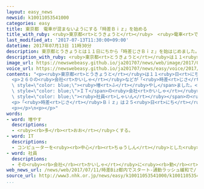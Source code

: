 ```yaml
---
layout: easy_news
newsid: k10011053541000
categories: easy
title: 東京都　電車が混まないようにする「時差Ｂｉｚ」を始める
title_with_ruby: <ruby>東京都<rt>とうきょうと</rt></ruby>　<ruby>電車<rt>でんしゃ</rt></ruby>が<ruby>混<rt>こ</rt></ruby>まないようにする「<ruby>時差<rt>じさ</rt></ruby>Ｂｉｚ」を<ruby>始<rt>はじ</rt></ruby>める
last_modified_at: '2017-07-13T11:30:00+09:00'
datetime: 2017年07月13日 11時30分
description: 東京都とうきょうとは１１日にちから「時差じさＢｉｚ」を始はじめました。
description_with_ruby: <ruby>東京都<rt>とうきょうと</rt></ruby>は１１<ruby>日<rt>にち</rt></ruby>から「<ruby>時差<rt>じさ</rt></ruby>Ｂｉｚ」を<ruby>始<rt>はじ</rt></ruby>めました。
image_url: https://newswebeasy.github.io/ja201707/news/web/image/2017/07/13/k10011053541000.jpg
voice_url: https://newswebeasy.github.io/ja201707/news/easy/voice/2017/07/13/k10011053541000.mp3
contents: "<p><ruby>東京都<rt>とうきょうと</rt></ruby>は１１<ruby>日<rt>にち</rt></ruby>から「<ruby>時差<rt>じさ</rt></ruby>Ｂｉｚ」を<ruby>始<rt>はじ</rt></ruby>めました。「<ruby>時差<rt>じさ</rt></ruby>Ｂｉｚ」は<ruby>電車<rt>でんしゃ</rt></ruby>が<ruby>混<rt>こ</rt></ruby>まないように、<ruby>仕事<rt>しごと</rt></ruby>に<ruby>行<rt>い</rt></ruby>く<ruby>時間<rt>じかん</rt></ruby>を<ruby>早<rt>はや</rt></ruby>くしたり<ruby>遅<rt>おそ</rt></ruby>くしたりすることです。</p>\n\
  <p>２６０の<ruby>会社<rt>かいしゃ</rt></ruby>などが「<ruby>時差<rt>じさ</rt></ruby>Ｂｉｚ」を<ruby>始<rt>はじ</rt></ruby>めました。<ruby>東京<rt>とうきょう</rt></ruby>メトロと<ruby>東急電鉄<rt>とうきゅうでんてつ</rt></ruby>は、<ruby>朝<rt>あさ</rt></ruby><ruby>早<rt>はや</rt></ruby>い<ruby>時間<rt>じかん</rt></ruby>に<ruby>電車<rt>でんしゃ</rt></ruby>の<ruby>運転<rt>うんてん</rt></ruby>を<span\
  \ style=\"color: blue;\"><ruby>増<rt>ふ</rt></ruby>やし</span>ました。</p>\n<p><ruby>港区<rt>みなとく</rt></ruby>にある<span\
  \ style=\"color: blue;\">ＩＴ</span>の<ruby>会社<rt>かいしゃ</rt></ruby>は、<ruby>仕事<rt>しごと</rt></ruby>は<ruby>午前<rt>ごぜん</rt></ruby>９<ruby>時<rt>じ</rt></ruby><ruby>半<rt>はん</rt></ruby>からですが、<ruby>午前<rt>ごぜん</rt></ruby>８<ruby>時<rt>じ</rt></ruby>と<ruby>午前<rt>ごぜん</rt></ruby>１１<ruby>時<rt>じ</rt></ruby>から<ruby>始<rt>はじ</rt></ruby>めてもいいことにしました。１１<ruby>日<rt>にち</rt></ruby>は、３０<ruby>人<rt>にん</rt></ruby>の<span\
  \ style=\"color: blue;\"><ruby>社員<rt>しゃいん</rt></ruby></span>の<ruby>中<rt>なか</rt></ruby>で１７<ruby>人<rt>にん</rt></ruby>が「<ruby>時差<rt>じさ</rt></ruby>Ｂｉｚ」を<ruby>行<rt>おこな</rt></ruby>いました。</p>\n\
  <p>「<ruby>時差<rt>じさ</rt></ruby>Ｂｉｚ」は２５<ruby>日<rt>にち</rt></ruby>まで<ruby>行<rt>おこな</rt></ruby>います。</p>\n\
  <p></p>\n<p></p>"
words:
- word: 増やす
  descriptions:
  - <ruby><rb>多</rb><rt>おお</rt></ruby>くする。
- word: IT
  descriptions:
  - コンピューターを<ruby><rb>中心</rb><rt>ちゅうしん</rt></ruby>とした<ruby><rb>情報技術</rb><rt>じょうほうぎじゅつ</rt></ruby>。
- word: 社員
  descriptions:
  - その<ruby><rb>会社</rb><rt>かいしゃ</rt></ruby>に<ruby><rb>勤</rb><rt>つと</rt></ruby>めている<ruby><rb>人</rb><rt>ひと</rt></ruby>。<ruby><rb>会社員</rb><rt>かいしゃいん</rt></ruby>。
web_news_url: /news/web/2017/07/11/時差Biz都内でスタート-通勤ラッシュ緩和で/
source_url: http://www3.nhk.or.jp/news/easy/k10011053541000/k10011053541000.html
...
```

